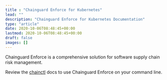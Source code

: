 ```yaml
---
title : "Chainguard Enforce for Kubernetes"
lead: ""
description: "Chainguard Enforce for Kubernetes Documentation"
type: "article"
date: 2020-10-06T08:48:45+00:00
lastmod: 2020-10-06T08:48:45+00:00
draft: false
images: []
---
```


Chainguard Enforce is a comprehensive solution for software supply chain risk management.

Review the [chainctl](chainctl-docs/chainctl/) docs to use Chainguard Enforce on your command line. 